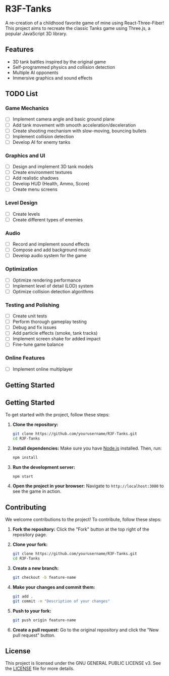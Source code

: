 # R3F-Tanks

A re-creation of a childhood favorite game of mine using React-Three-Fiber!
This project aims to recreate the classic Tanks game using Three.js, a popular JavaScript 3D library.

## Features

- 3D tank battles inspired by the original game
- Self-programmed physics and collision detection
- Multiple AI opponents
- Immersive graphics and sound effects

## TODO List

### Game Mechanics
- [ ] Implement camera angle and basic ground plane
- [ ] Add tank movement with smooth acceleration/deceleration
- [ ] Create shooting mechanism with slow-moving, bouncing bullets
- [ ] Implement collision detection
- [ ] Develop AI for enemy tanks

### Graphics and UI
- [ ] Design and implement 3D tank models
- [ ] Create environment textures
- [ ] Add realistic shadows
- [ ] Develop HUD (Health, Ammo, Score)
- [ ] Create menu screens

### Level Design

- [ ] Create levels
- [ ] Create different types of enemies

### Audio
- [ ] Record and implement sound effects
- [ ] Compose and add background music
- [ ] Develop audio system for the game

### Optimization
- [ ] Optimize rendering performance
- [ ] Implement level of detail (LOD) system
- [ ] Optimize collision detection algorithms

### Testing and Polishing
- [ ] Create unit tests
- [ ] Perform thorough gameplay testing
- [ ] Debug and fix issues
- [ ] Add particle effects (smoke, tank tracks)
- [ ] Implement screen shake for added impact
- [ ] Fine-tune game balance

### Online Features

- [ ] Implement online multiplayer

## Getting Started


## Getting Started

To get started with the project, follow these steps:

1. **Clone the repository:**
    ```bash
    git clone https://github.com/yourusername/R3F-Tanks.git
    cd R3F-Tanks
    ```

2. **Install dependencies:**
    Make sure you have [Node.js](https://nodejs.org/) installed. Then, run:
    ```bash
    npm install
    ```

3. **Run the development server:**
    ```bash
    npm start
    ```

4. **Open the project in your browser:**
    Navigate to `http://localhost:3000` to see the game in action.

## Contributing

We welcome contributions to the project! To contribute, follow these steps:

1. **Fork the repository:**
    Click the "Fork" button at the top right of the repository page.

2. **Clone your fork:**
    ```bash
    git clone https://github.com/yourusername/R3F-Tanks.git
    cd R3F-Tanks
    ```

3. **Create a new branch:**
    ```bash
    git checkout -b feature-name
    ```

4. **Make your changes and commit them:**
    ```bash
    git add .
    git commit -m "Description of your changes"
    ```

5. **Push to your fork:**
    ```bash
    git push origin feature-name
    ```

6. **Create a pull request:**
    Go to the original repository and click the "New pull request" button.

## License

This project is licensed under the GNU GENERAL PUBLIC LICENSE v3. See the [LICENSE](LICENSE) file for more details.
